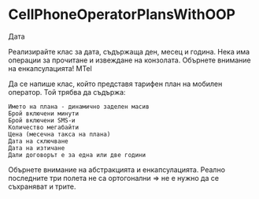 # CellPhoneOperatorPlansWithOOP
Дата

Реализирайте клас за дата, съдържаща ден, месец и година. Нека има операции за прочитане и извеждане на конзолата. Обърнете внимание на енкапсулацията!
MTel

Да се напише клас, който представя тарифен план на мобилен оператор. Той трябва да съдържа:

    Името на плана - динамично заделен масив
    Брой включени минути
    Брой включени SMS-и
    Количество мегабайти
    Цена (месечна такса на плана)
    Дата на сключване
    Дата на изтичане
    Дали договорът е за една или две години

Обърнете внимание на абстракцията и енкапсулацията. Реално последните три полета не са ортогонални => не е нужно да се съхраняват и трите.


